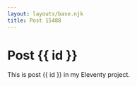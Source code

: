 ```yaml
---
layout: layouts/base.njk
title: Post 15488
---
```


# Post {{ id }}

This is post {{ id }} in my Eleventy project.
